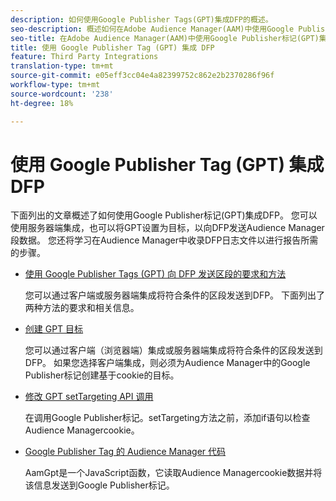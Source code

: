 ```yaml
---
description: 如何使用Google Publisher Tags(GPT)集成DFP的概述。
seo-description: 概述如何在Adobe Audience Manager(AAM)中使用Google Publisher标记(GPT)集成DFP。
seo-title: 在Adobe Audience Manager(AAM)中使用Google Publisher标记(GPT)集成DFP
title: 使用 Google Publisher Tag (GPT) 集成 DFP
feature: Third Party Integrations
translation-type: tm+mt
source-git-commit: e05eff3cc04e4a82399752c862e2b2370286f96f
workflow-type: tm+mt
source-wordcount: '238'
ht-degree: 18%

---
```



# 使用 Google Publisher Tag (GPT) 集成 DFP

下面列出的文章概述了如何使用Google Publisher标记(GPT)集成DFP。 您可以使用服务器端集成，也可以将GPT设置为目标，以向DFP发送Audience Manager段数据。 您还将学习在Audience Manager中收录DFP日志文件以进行报告所需的步骤。

* [使用 Google Publisher Tags (GPT) 向 DFP 发送区段的要求和方法](/help/using/integration/gpt-aam-destination/gpt-aam-requirements.md)

   您可以通过客户端或服务器端集成将符合条件的区段发送到DFP。 下面列出了两种方法的要求和相关信息。

* [创建 GPT 目标](/help/using/integration/gpt-aam-destination/gpt-aam-create-destination.md)

   您可以通过客户端（浏览器端）集成或服务器端集成将符合条件的区段发送到DFP。 如果您选择客户端集成，则必须为Audience Manager中的Google Publisher标记创建基于cookie的目标。

* [修改 GPT setTargeting API 调用](/help/using/integration/gpt-aam-destination/gpt-aam-modify-api.md)

   在调用Google Publisher标记。setTargeting方法之前，添加if语句以检查Audience Managercookie。

* [Google Publisher Tag 的 Audience Manager 代码](/help/using/integration/gpt-aam-destination/gpt-aam-aamgpt-code.md)

   AamGpt是一个JavaScript函数，它读取Audience Managercookie数据并将该信息发送到Google Publisher标记。
